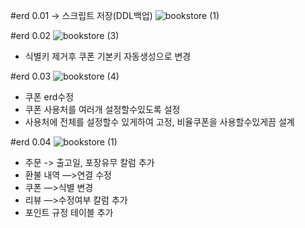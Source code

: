 #erd 0.01 -> 스크립트 저장(DDL백업)
![bookstore (1)](https://github.com/nhnacademy-be6-3runner/3runner-docs/assets/37134368/07faf2e0-2af3-4b5a-9b99-992e38b8f974)

#erd 0.02
![bookstore (3)](https://github.com/nhnacademy-be6-3runner/3runner-docs/assets/37134368/0d64de1f-5b58-470f-b0ec-1302a12a1fc1)
- 식별키 제거후 쿠폰 기본키 자동생성으로 변경

#erd 0.03
![bookstore (4)](https://github.com/nhnacademy-be6-3runner/3runner-docs/assets/37134368/8e24e831-edb8-4122-8d59-8e01eeff4742)
- 쿠폰 erd수정
- 쿠폰 사용처를 여러개 설정할수있도록 설정
- 사용처에 전체를 설정할수 있게하여 고정, 비율쿠폰을 사용할수있게끔 설계

#erd 0.04
![bookstore (1)](https://github.com/nhnacademy-be6-3runner/3runner-docs/assets/122353700/36794bd3-ac7d-4758-9269-e4987989b44e)
- 주문 ->  출고일, 포장유무 칼럼 추가
- 환불 내역 —>연결 수정
- 쿠폰 —>식별 변경
- 리뷰 —>수정여부 칼럼 추가
- 포인트 규정 테이블 추가


